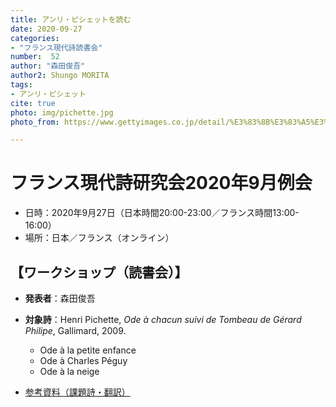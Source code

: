 ```yaml
---
title: アンリ・ピシェットを読む
date: 2020-09-27
categories:
- "フランス現代詩読書会"
number:  52
author: "森田俊吾"
author2: Shungo MORITA
tags:
- アンリ・ピシェット
cite: true
photo: img/pichette.jpg
photo_from: https://www.gettyimages.co.jp/detail/%E3%83%8B%E3%83%A5%E3%83%BC%E3%82%B9%E5%86%99%E7%9C%9F/the-poet-during-the-rehearsals-of-epiphanies-%E3%83%8B%E3%83%A5%E3%83%BC%E3%82%B9%E5%86%99%E7%9C%9F/121509487

---
```


# フランス現代詩研究会2020年9月例会

- 日時：2020年9月27日（日本時間20:00-23:00／フランス時間13:00-16:00）
- 場所：日本／フランス（オンライン）

<!--more-->

## 【ワークショップ（読書会）】

- **発表者**：森田俊吾

- **対象詩**：Henri Pichette, *Ode à chacun suivi de Tombeau de Gérard Philipe*, Gallimard, 2009.
    - Ode à la petite enfance
    - Ode à Charles Péguy
    - Ode à la neige

- [参考資料（課題詩・翻訳）](https://groups.google.com/g/poesiecontemporaine/c/6s--LfGaL1Q/m/KGKa77qeBwAJ)


